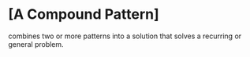 # [A Compound Pattern]
combines two or more patterns into a solution that
solves a recurring or general problem.